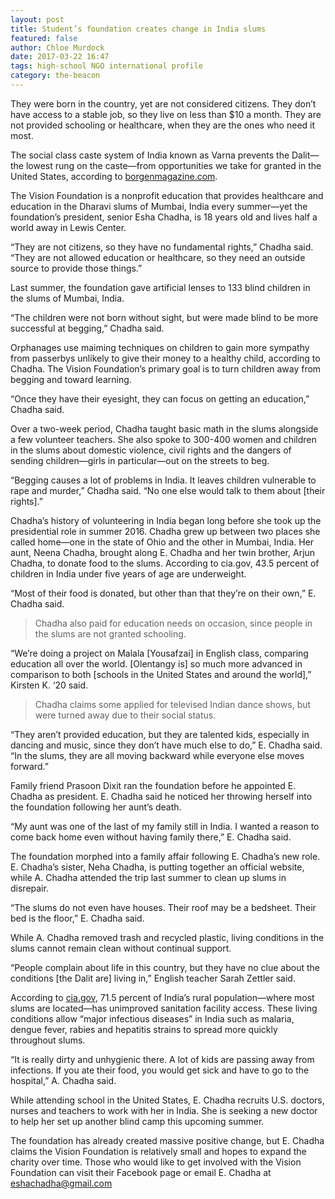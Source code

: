 ```yaml
---
layout: post
title: Student’s foundation creates change in India slums
featured: false
author: Chloe Murdock
date: 2017-03-22 16:47
tags: high-school NGO international profile
category: the-beacon
---
```



They were born in the country, yet are not considered citizens. They don’t have access to a stable job, so they live on less than $10 a month. They are not provided schooling or healthcare, when they are the ones who need it most.

The social class caste system of India known as Varna prevents the Dalit—the lowest rung on the caste—from opportunities we take for granted in the United States, according to [borgenmagazine.com](https://www.borgenmagazine.com/).

The Vision Foundation is a nonprofit education that provides healthcare and education in the Dharavi slums of Mumbai, India every summer—yet the foundation’s president, senior Esha Chadha, is 18 years old and lives half a world away in Lewis Center.

“They are not citizens, so they have no fundamental rights,” Chadha said. “They are not allowed education or healthcare, so they need an outside source to provide those things.”

Last summer, the foundation gave artificial lenses to 133 blind children in the slums of Mumbai, India.

“The children were not born without sight, but were made blind to be more successful at begging,” Chadha said.

Orphanages use maiming techniques on children to gain more sympathy from passerbys unlikely to give their money to a healthy child, according to Chadha. The Vision Foundation’s primary goal is to turn children away from begging and toward learning.

“Once they have their eyesight, they can focus on getting an education,” Chadha said.

Over a two-week period, Chadha taught basic math in the slums alongside a few volunteer teachers. She also spoke to 300-400 women and children in the slums about domestic violence, civil rights and the dangers of sending children—girls in particular—out on the streets to beg.

“Begging causes a lot of problems in India. It leaves children vulnerable to rape and murder,” Chadha said. “No one else would talk to them about [their rights].”

Chadha’s history of volunteering in India began long before she took up the presidential role in summer 2016. Chadha grew up between two places she called home—one in the state of Ohio and the other in Mumbai, India. Her aunt, Neena Chadha, brought along E. Chadha and her twin brother, Arjun Chadha, to donate food to the slums. According to cia.gov, 43.5 percent of children in India under five years of age are underweight.

“Most of their food is donated, but other than that they’re on their own,” E. Chadha said.

>Chadha also paid for education needs on occasion, since people in the slums are not granted schooling.

“We’re doing a project on Malala [Yousafzai] in English class, comparing education all over the world. [Olentangy is] so much more advanced in comparison to both [schools in the United States and around the world],” Kirsten K. ‘20 said.

>Chadha claims some applied for televised Indian dance shows, but were turned away due to their social status.

“They aren’t provided education, but they are talented kids, especially in dancing and music, since they don’t have much else to do,” E. Chadha said. “In the slums, they are all moving backward while everyone else moves forward.”

Family friend Prasoon Dixit ran the foundation before he appointed E. Chadha as president. E. Chadha said he noticed her throwing herself into the foundation following her aunt’s death.

“My aunt was one of the last of my family still in India. I wanted a reason to come back home even without having family there,” E. Chadha said.

The foundation morphed into a family affair following E. Chadha’s new role. E. Chadha’s sister, Neha Chadha, is putting together an official website, while A. Chadha attended the trip last summer to clean up slums in disrepair.

“The slums do not even have houses. Their roof may be a bedsheet. Their bed is the floor,” E. Chadha said.

While A. Chadha removed trash and recycled plastic, living conditions in the slums cannot remain clean without continual support.

“People complain about life in this country, but they have no clue about the conditions [the Dalit are] living in,” English teacher Sarah Zettler said.

According to [cia.gov](https://www.cia.gov/library/publications/the-world-factbook/geos/in.html), 71.5 percent of India’s rural population—where most slums are located—has unimproved sanitation facility access. These living conditions allow “major infectious diseases” in India such as malaria, dengue fever, rabies and hepatitis strains to spread more quickly throughout slums.

“It is really dirty and unhygienic there. A lot of kids are passing away from infections. If you ate their food, you would get sick and have to go to the hospital,” A. Chadha said.

While attending school in the United States, E. Chadha recruits U.S. doctors, nurses and teachers to work with her in India. She is seeking a new doctor to help her set up another blind camp this upcoming summer.

The foundation has already created massive positive change, but E. Chadha claims the Vision Foundation is relatively small and hopes to expand the charity over time. Those who would like to get involved with the Vision Foundation can visit their Facebook page or email E. Chadha at <eshachadha@gmail.com>
